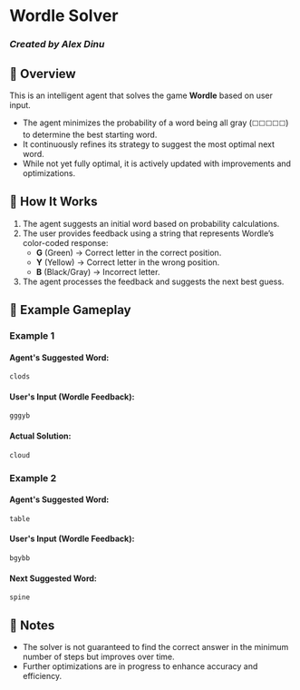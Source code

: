 # **Wordle Solver**  
### *Created by Alex Dinu*  

## 🔹 Overview  
This is an intelligent agent that solves the game **Wordle** based on user input.  

- The agent minimizes the probability of a word being all gray (`⬜⬜⬜⬜⬜`) to determine the best starting word.  
- It continuously refines its strategy to suggest the most optimal next word.  
- While not yet fully optimal, it is actively updated with improvements and optimizations.  

## 🔹 How It Works  
1. The agent suggests an initial word based on probability calculations.  
2. The user provides feedback using a string that represents Wordle’s color-coded response:  
   - **G** (Green) → Correct letter in the correct position.  
   - **Y** (Yellow) → Correct letter in the wrong position.  
   - **B** (Black/Gray) → Incorrect letter.  
3. The agent processes the feedback and suggests the next best guess.  

## 🔹 Example Gameplay  

### **Example 1**  
#### **Agent's Suggested Word:**  
`clods`
#### **User's Input (Wordle Feedback):**  
`gggyb`
#### **Actual Solution:**  
`cloud`


### **Example 2**  
#### **Agent's Suggested Word:**  
`table`
#### **User's Input (Wordle Feedback):**  
`bgybb`
#### **Next Suggested Word:**  
`spine`


## 🔹 Notes  
- The solver is not guaranteed to find the correct answer in the minimum number of steps but improves over time.  
- Further optimizations are in progress to enhance accuracy and efficiency.  
